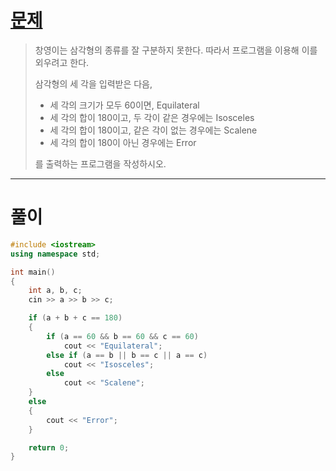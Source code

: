 # [문제](https://www.acmicpc.net/problem/10101 "#10101번")
  
> 창영이는 삼각형의 종류를 잘 구분하지 못한다. 따라서 프로그램을 이용해 이를 외우려고 한다.
> 
> 삼각형의 세 각을 입력받은 다음, 
> 
> - 세 각의 크기가 모두 60이면, Equilateral
> - 세 각의 합이 180이고, 두 각이 같은 경우에는 Isosceles
> - 세 각의 합이 180이고, 같은 각이 없는 경우에는 Scalene
> - 세 각의 합이 180이 아닌 경우에는 Error
> 
> 를 출력하는 프로그램을 작성하시오.
<hr/>

# 풀이

```cpp
#include <iostream>
using namespace std;

int main() 
{
    int a, b, c;
    cin >> a >> b >> c;

    if (a + b + c == 180)
    {
        if (a == 60 && b == 60 && c == 60)
            cout << "Equilateral";
        else if (a == b || b == c || a == c)
            cout << "Isosceles";
        else
            cout << "Scalene";
    }
    else
    {
        cout << "Error";
    }

    return 0;
}
```

